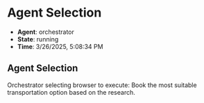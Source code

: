 # Agent Selection

- **Agent**: orchestrator
- **State**: running
- **Time**: 3/26/2025, 5:08:34 PM

## Agent Selection

Orchestrator selecting browser to execute: Book the most suitable transportation option based on the research.

